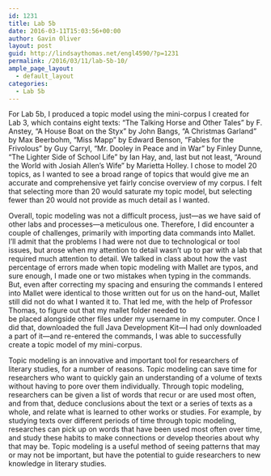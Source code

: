 ```yaml
---
id: 1231
title: Lab 5b
date: 2016-03-11T15:03:56+00:00
author: Gavin Oliver
layout: post
guid: http://lindsaythomas.net/engl4590/?p=1231
permalink: /2016/03/11/lab-5b-10/
ample_page_layout:
  - default_layout
categories:
  - Lab 5b
---
```

For Lab 5b, I produced a topic model using the mini-corpus I created for Lab 3, which contains eight texts: &#8220;The Talking Horse and Other Tales&#8221; by F. Anstey, &#8220;A House Boat on the Styx&#8221; by John Bangs, &#8220;A Christmas Garland&#8221; by Max Beerbohm, &#8220;Miss Mapp&#8221; by Edward Benson, &#8220;Fables for the Frivolous&#8221; by Guy Carryl, &#8220;Mr. Dooley in Peace and in War&#8221; by Finley Dunne, &#8220;The Lighter Side of School Life&#8221; by Ian Hay, and, last but not least, &#8220;Around the World with Josiah Allen&#8217;s Wife&#8221; by Marietta Holley. I chose to model 20 topics, as I wanted to see a broad range of topics that would give me an accurate and comprehensive yet fairly concise overview of my corpus. I felt that selecting more than 20 would saturate my topic model, but selecting fewer than 20 would not provide as much detail as I wanted.

Overall, topic modeling was not a difficult process, just—as we have said of other labs and processes—a meticulous one. Therefore, I did encounter a couple of challenges, primarily with importing data commands into Mallet. I&#8217;ll admit that the problems I had were not due to technological or tool issues, but arose when my attention to detail wasn&#8217;t up to par with a lab that required much attention to detail. We talked in class about how the vast percentage of errors made when topic modeling with Mallet are typos, and sure enough, I made one or two mistakes when typing in the commands. But, even after correcting my spacing and ensuring the commands I entered into Mallet were identical to those written out for us on the hand-out, Mallet still did not do what I wanted it to. That led me, with the help of Professor Thomas, to figure out that my mallet folder needed to be placed alongside other files under my username in my computer. Once I did that, downloaded the full Java Development Kit—I had only downloaded a part of it—and re-entered the commands, I was able to successfully create a topic model of my mini-corpus.

Topic modeling is an innovative and important tool for researchers of literary studies, for a number of reasons. Topic modeling can save time for researchers who want to quickly gain an understanding of a volume of texts without having to pore over them individually. Through topic modeling, researchers can be given a list of words that recur or are used most often, and from that, deduce conclusions about the text or a series of texts as a whole, and relate what is learned to other works or studies. For example, by studying texts over different periods of time through topic modeling, researches can pick up on words that have been used most often over time, and study these habits to make connections or develop theories about why that may be. Topic modeling is a useful method of seeing patterns that may or may not be important, but have the potential to guide researchers to new knowledge in literary studies.